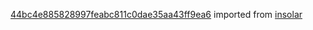 [44bc4e885828997feabc811c0dae35aa43ff9ea6](https://github.com/insolar/insolar/commit/44bc4e885828997feabc811c0dae35aa43ff9ea6) imported from [insolar](https://github.com/insolar/insolar)
